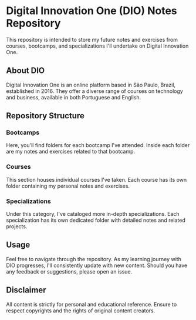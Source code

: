 # Digital Innovation One (DIO) Notes Repository

This repository is intended to store my future notes and exercises from courses, bootcamps, and specializations I'll undertake on Digital Innovation One.

## About DIO

Digital Innovation One is an online platform based in São Paulo, Brazil, established in 2016. They offer a diverse range of courses on technology and business, available in both Portuguese and English.

## Repository Structure

### Bootcamps

Here, you'll find folders for each bootcamp I've attended. Inside each folder are my notes and exercises related to that bootcamp.

### Courses

This section houses individual courses I've taken. Each course has its own folder containing my personal notes and exercises.

### Specializations

Under this category, I've cataloged more in-depth specializations. Each specialization has its own dedicated folder with detailed notes and related projects.

## Usage

Feel free to navigate through the repository. As my learning journey with DIO progresses, I'll consistently update with new content. Should you have any feedback or suggestions, please open an issue.

## Disclaimer

All content is strictly for personal and educational reference. Ensure to respect copyrights and the rights of original content creators.